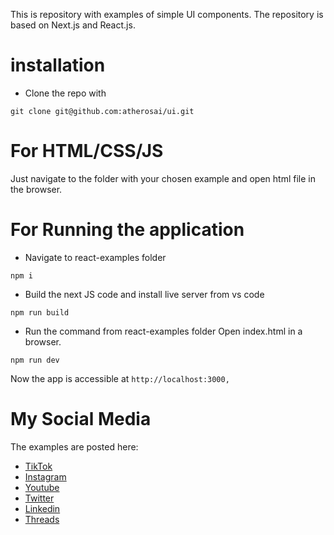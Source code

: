 This is repository with examples of simple UI components. The repository is based on Next.js and React.js. 

# installation

* Clone the repo with
```
git clone git@github.com:atherosai/ui.git
```

# For HTML/CSS/JS

Just navigate to the folder with your chosen example and open html file in the browser.

# For Running the application

* Navigate to react-examples folder
```
npm i 
```
* Build the next JS code and install live server from vs code 
```
npm run build
```
* Run the command from react-examples folder Open index.html in a browser.

```
npm run dev
```
Now the app is accessible at ```http://localhost:3000,```

# My Social Media
The examples are posted here:

* [TikTok](https://www.tiktok.com/@davidm_ai)
* [Instagram](https://www.instagram.com/davidm_ai/)
* [Youtube](https://www.youtube.com/@Atheroslearning)
* [Twitter](https://twitter.com/davidm_ml)
* [Linkedin](https://www.linkedin.com/in/david-mraz/)
* [Threads](https://www.threads.net/@davidm_ai)

